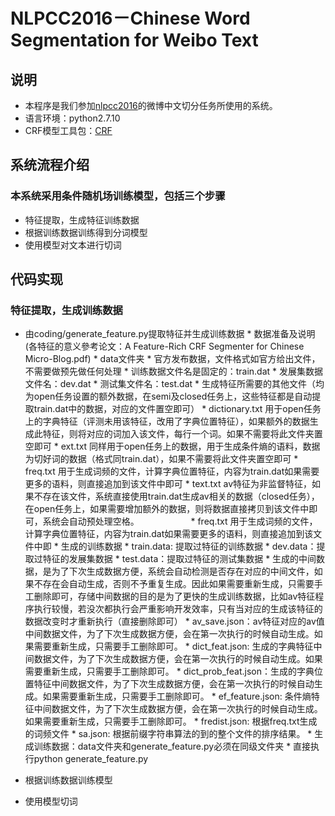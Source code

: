 NLPCC2016－Chinese Word Segmentation for Weibo Text
=========
## 说明
* 本程序是我们参加[nlpcc2016](http://tcci.ccf.org.cn/conference/2016/pages/page05_evadata.html)的微博中文切分任务所使用的系统。
* 语言环境：python2.7.10
* CRF模型工具包：[CRF](https://taku910.github.io/crfpp/)

## 系统流程介绍
### 本系统采用条件随机场训练模型，包括三个步骤
* 特征提取，生成特征训练数据
* 根据训练数据训练得到分词模型
* 使用模型对文本进行切词
  
## 代码实现
### 特征提取，生成训练数据
* 由coding/generate_feature.py提取特征并生成训练数据
        * 数据准备及说明(各特征的意义參考论文：A Feature-Rich CRF Segmenter for Chinese Micro-Blog.pdf)
            * data文件夹
                * 官方发布数据，文件格式如官方给出文件，不需要做预先做任何处理
                    * 训练数据文件名是固定的：train.dat
                    * 发展集数据文件名：dev.dat
                    * 测试集文件名：test.dat
                * 生成特征所需要的其他文件（均为open任务设置的额外数据，在semi及closed任务上，这些特征都是自动提取train.dat中的数据，对应的文件置空即可）
                    * dictionary.txt 
                    用于open任务上的字典特征（评测未用该特征，改用了字典位置特征），如果额外的数据生成此特征，则将对应的词加入该文件，每行一个词。如果不需要将此文件夹置空即可
                    * ext.txt 
                    同样用于open任务上的数据，用于生成条件熵的语料，数据为切好词的数据（格式同train.dat），如果不需要将此文件夹置空即可
                    * freq.txt 
                    用于生成词频的文件，计算字典位置特征，内容为train.dat如果需要更多的语料，则直接追加到该文件中即可
                    * text.txt av特征为非监督特征，如果不存在该文件，系统直接使用train.dat生成av相关的数据（closed任务），在open任务上，如果需要增加额外的数据，则将数据直接拷贝到该文件中即可，系统会自动预处理空格。                    
                    * freq.txt 用于生成词频的文件，计算字典位置特征，内容为train.dat如果需要更多的语料，则直接追加到该文件中即
                * 生成的训练数据
                    * train.data: 提取过特征的训练数据
                    * dev.data：提取过特征的发展集数据
                    * test.data：提取过特征的测试集数据
                * 生成的中间数据，是为了下次生成数据方便，系统会自动检测是否存在对应的中间文件，如果不存在会自动生成，否则不予重复生成。因此如果需要重新生成，只需要手工删除即可，存储中间数据的目的是为了更快的生成训练数据，比如av特征程序执行较慢，若没次都执行会严重影响开发效率，只有当对应的生成该特征的数据改变时才重新执行（直接删除即可）
                    * av_save.json：av特征对应的av值中间数据文件，为了下次生成数据方便，会在第一次执行的时候自动生成。如果需要重新生成，只需要手工删除即可。
                    * dict_feat.json: 生成的字典特征中间数据文件，为了下次生成数据方便，会在第一次执行的时候自动生成。如果需要重新生成，只需要手工删除即可。
                    * dict_prob_feat.json：生成的字典位置特征中间数据文件，为了下次生成数据方便，会在第一次执行的时候自动生成。如果需要重新生成，只需要手工删除即可。
                    * ef_feature.json: 条件熵特征中间数据文件，为了下次生成数据方便，会在第一次执行的时候自动生成。如果需要重新生成，只需要手工删除即可。
                    * fredist.json: 根据freq.txt生成的词频文件
                    * sa.json: 根据前缀字符串算法的到的整个文件的排序结果。
        * 生成训练数据：data文件夹和generate_feature.py必须在同级文件夹
             * 直接执行python generate_feature.py
            
* 根据训练数据训练模型
* 使用模型切词
